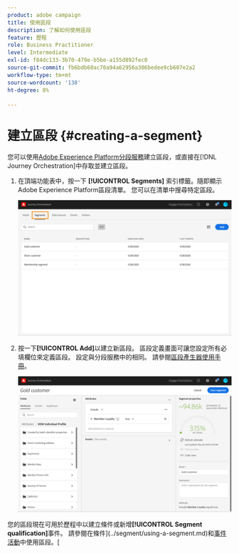 ```yaml
---
product: adobe campaign
title: 使用區段
description: 了解如何使用區段
feature: 歷程
role: Business Practitioner
level: Intermediate
exl-id: f84dc133-3b70-479e-b5be-a155d892fec0
source-git-commit: fb6bdb60ac70a94a62956a306bedee9cb607e2a2
workflow-type: tm+mt
source-wordcount: '138'
ht-degree: 8%

---
```


# 建立區段 {#creating-a-segment}

您可以使用[Adobe Experience Platform分段服務](https://experienceleague.adobe.com/docs/experience-platform/segmentation/home.html)建立區段，或直接在[!DNL Journey Orchestration]中存取並建立區段。

1. 在頂端功能表中，按一下 **[!UICONTROL Segments]** 索引標籤。隨即顯示Adobe Experience Platform區段清單。 您可以在清單中搜尋特定區段。

   ![](../assets/segment1.png)

1. 按一下&#x200B;**[!UICONTROL Add]**&#x200B;以建立新區段。 區段定義畫面可讓您設定所有必填欄位來定義區段。 設定與分段服務中的相同。 請參閱[區段產生器使用手冊](https://experienceleague.adobe.com/docs/experience-platform/segmentation/ui/overview.html)。

   ![](../assets/segment2.png)

您的區段現在可用於歷程中以建立條件或新增&#x200B;**[!UICONTROL Segment qualification]**&#x200B;事件。 請參閱在條件](../segment/using-a-segment.md)和[事件活動](../building-journeys/segment-qualification-events.md)中使用區段。[
